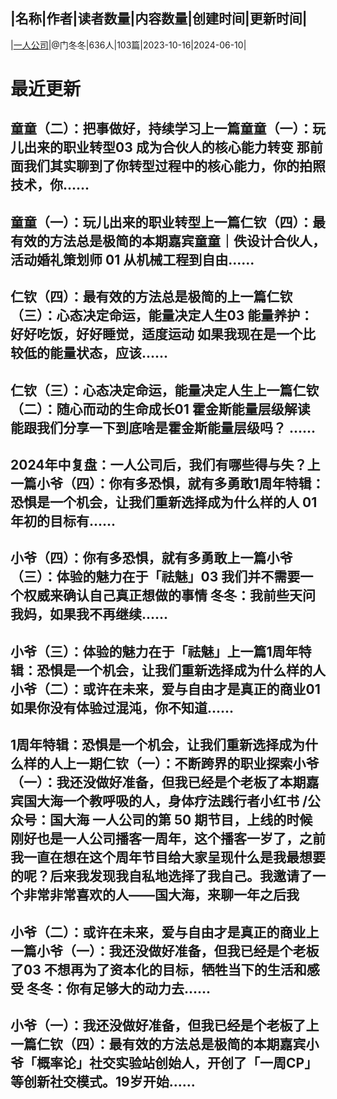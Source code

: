 |名称|作者|读者数量|内容数量|创建时间|更新时间|
---
|[一人公司](https://xiaobot.net/p/oneCompany?refer=0b133df9-27dc-423b-8101-639049001c13)|@门冬冬|636人|103篇|2023-10-16|2024-06-10|

# 最近更新
## 童童（二）：把事做好，持续学习上一篇童童（一）：玩儿出来的职业转型03 成为合伙人的核心能力转变 那前面我们其实聊到了你转型过程中的核心能力，你的拍照技术，你......
## 童童（一）：玩儿出来的职业转型上一篇仁钦（四）：最有效的方法总是极简的本期嘉宾童童｜佚设计合伙人，活动婚礼策划师 01 从机械工程到自由......
## 仁钦（四）：最有效的方法总是极简的上一篇仁钦（三）：心态决定命运，能量决定人生03 能量养护：好好吃饭，好好睡觉，适度运动 如果我现在是一个比较低的能量状态，应该......
## 仁钦（三）：心态决定命运，能量决定人生上一篇仁钦（二）：随心而动的生命成长01 霍金斯能量层级解读 能跟我们分享一下到底啥是霍金斯能量层级吗？ ......
## 2024年中复盘：一人公司后，我们有哪些得与失？上一篇小爷（四）：你有多恐惧，就有多勇敢1周年特辑：恐惧是一个机会，让我们重新选择成为什么样的人 01年初的目标有......
## 小爷（四）：你有多恐惧，就有多勇敢上一篇小爷（三）：体验的魅力在于「祛魅」03 我们并不需要一个权威来确认自己真正想做的事情 冬冬：我前些天问我妈，如果我不再继续......
## 小爷（三）：体验的魅力在于「祛魅」上一篇1周年特辑：恐惧是一个机会，让我们重新选择成为什么样的人小爷（二）：或许在未来，爱与自由才是真正的商业01 如果你没有体验过混沌，你不知道......
## 1周年特辑：恐惧是一个机会，让我们重新选择成为什么样的人上一期仁钦（一）：不断跨界的职业探索小爷（一）：我还没做好准备，但我已经是个老板了本期嘉宾国大海一个教呼吸的人，身体疗法践行者小红书 /公众号：国大海  一人公司的第 50 期节目，上线的时候刚好也是一人公司播客一周年，这个播客一岁了，之前我一直在想在这个周年节目给大家呈现什么是我最想要的呢？后来我发现我自私地选择了我自己。我邀请了一个非常非常喜欢的人——国大海，来聊一年之后我
## 小爷（二）：或许在未来，爱与自由才是真正的商业上一篇小爷（一）：我还没做好准备，但我已经是个老板了03 不想再为了资本化的目标，牺牲当下的生活和感受 冬冬：你有足够大的动力去......
## 小爷（一）：我还没做好准备，但我已经是个老板了上一篇仁钦（四）：最有效的方法总是极简的本期嘉宾小爷「概率论」社交实验站创始人，开创了「一周CP」等创新社交模式。19岁开始......

